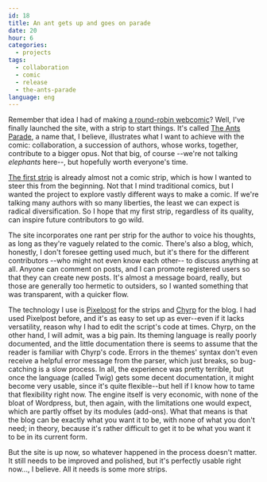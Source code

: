 ```yaml
---
id: 18
title: An ant gets up and goes on parade
date: 20
hour: 6
categories:
  - projects
tags:
  - collaboration
  - comic
  - release
  - the-ants-parade
language: eng
---
```


Remember that idea I had of making [a round-robin webcomic](/2008/07/28/round-robin-webcomic-project/)? Well, I've finally launched the site, with a strip to start things. It's called [The Ants Parade](//ants.agj.cl/), a name that, I believe, illustrates what I want to achieve with the comic: collaboration, a succession of authors, whose works, together, contribute to a bigger opus. Not that big, of course --we're not talking _elephants_ here--, but hopefully worth everyone's time.

[The first strip](//ants.agj.cl/index.php?showimage=5) is already almost not a comic strip, which is how I wanted to steer this from the beginning. Not that I mind traditional comics, but I wanted the project to explore vastly different ways to make a comic. If we're talking many authors with so many liberties, the least we can expect is radical diversification. So I hope that my first strip, regardless of its quality, can inspire future contributors to go wild.

The site incorporates one rant per strip for the author to voice his thoughts, as long as they're vaguely related to the comic. There's also a blog, which, honestly, I don't foresee getting used much, but it's there for the different contributors --who might not even know each other-- to discuss anything at all. Anyone can comment on posts, and I can promote registered users so that they can create new posts. It's almost a message board, really, but those are generally too hermetic to outsiders, so I wanted something that was transparent, with a quicker flow.

The technology I use is [Pixelpost](http://www.pixelpost.org/) for the strips and [Chyrp](http://chyrp.net/) for the blog. I had used Pixelpost before, and it's as easy to set up as ever--even if it lacks versatility, reason why I had to edit the script's code at times. Chyrp, on the other hand, I will admit, was a big pain. Its theming language is really poorly documented, and the little documentation there is seems to assume that the reader is familiar with Chyrp's code. Errors in the themes' syntax don't even receive a helpful error message from the parser, which just breaks, so bug-catching is a slow process. In all, the experience was pretty terrible, but once the language (called Twig) gets some decent documentation, it might become very usable, since it's quite flexible--but hell if I know how to tame that flexibility right now. The engine itself is very economic, with none of the bloat of Wordpress, but, then again, with the limitations one would expect, which are partly offset by its modules (add-ons). What that means is that the blog can be exactly what you want it to be, with none of what you don't need; in theory, because it's rather difficult to get it to be what you want it to be in its current form.

But the site is up now, so whatever happened in the process doesn't matter. It still needs to be improved and polished, but it's perfectly usable right now..., I believe. All it needs is some more strips.
